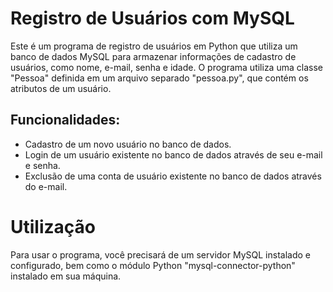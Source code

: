 # Registro de Usuários com MySQL

Este é um programa de registro de usuários em Python que utiliza um banco de dados MySQL para armazenar informações de cadastro de usuários, como nome, e-mail, senha e idade. O programa utiliza uma classe "Pessoa" definida em um arquivo separado "pessoa.py", que contém os atributos de um usuário.

## Funcionalidades:
- Cadastro de um novo usuário no banco de dados.
- Login de um usuário existente no banco de dados através de seu e-mail e senha.
- Exclusão de uma conta de usuário existente no banco de dados através do e-mail.

# Utilização
Para usar o programa, você precisará de um servidor MySQL instalado e configurado, bem como o módulo Python "mysql-connector-python" instalado em sua máquina.

